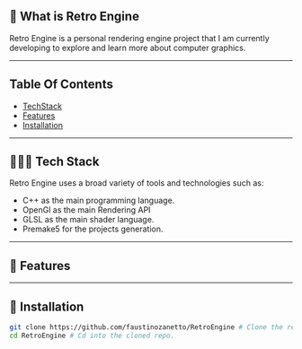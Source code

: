 ## 👀 What is Retro Engine

Retro Engine is a personal rendering engine project that I am currently developing to explore and learn more about computer graphics.

---

## Table Of Contents

- [TechStack](#👨🏻‍💻-tech-stack)
- [Features](#🌌-features)
- [Installation](#installation)

---

## 👨🏻‍💻 Tech Stack

Retro Engine uses a broad variety of tools and technologies such as:

- C++ as the main programming language.
- OpenGl as the main Rendering API
- GLSL as the main shader language.
- Premake5 for the projects generation.

---

## 🌌 Features

---

## 🔧 Installation

```sh
git clone https://github.com/faustinozanetto/RetroEngine # Clone the repo in the folder of choice.
cd RetroEngine # Cd into the cloned repo.
```
